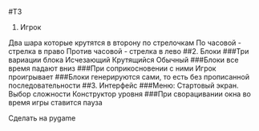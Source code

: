 #ТЗ

1. Игрок

Два шара которые крутятся в второну по стрелочкам
    По часовой - стрелка в право
    Против часовой - стрелка в лево
##2. Блоки
  ###Три вариации блока
      Исчезающий
      Крутящийся
      Обычный
  ###Блоки все время падают вниз
  ###При соприкосновении с ними Игрок проигрывает
  ###Блоки генерируются сами, то есть без прописанной последовательности
##3. Интерфейс
  ###Меню:
    Стартовый экран.
    Выбор сложности
    Конструктор уровня
  ###При сворацивании окна во время игры ставится пауза


Сделать на pygame
